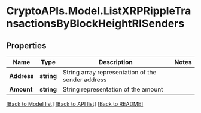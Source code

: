 # CryptoAPIs.Model.ListXRPRippleTransactionsByBlockHeightRISenders

## Properties

Name | Type | Description | Notes
------------ | ------------- | ------------- | -------------
**Address** | **string** | String array representation of the sender address | 
**Amount** | **string** | String representation of the amount | 

[[Back to Model list]](../README.md#documentation-for-models) [[Back to API list]](../README.md#documentation-for-api-endpoints) [[Back to README]](../README.md)

